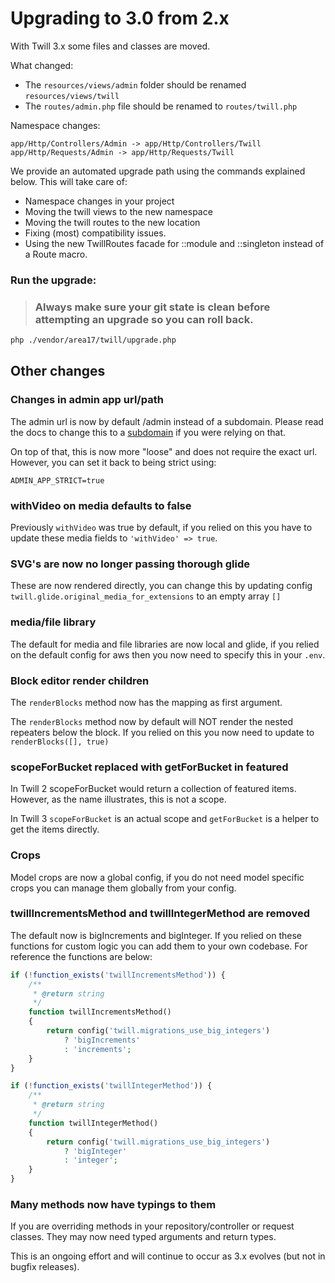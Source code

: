 # Upgrading to 3.0 from 2.x

With Twill 3.x some files and classes are moved.

What changed:

- The `resources/views/admin` folder should be renamed `resources/views/twill`
- The `routes/admin.php` file should be renamed to `routes/twill.php`

Namespace changes:
```
app/Http/Controllers/Admin -> app/Http/Controllers/Twill
app/Http/Requests/Admin -> app/Http/Requests/Twill
```

We provide an automated upgrade path using the commands explained below. This will take care of:
- Namespace changes in your project
- Moving the twill views to the new namespace
- Moving the twill routes to the new location
- Fixing (most) compatibility issues.
- Using the new TwillRoutes facade for ::module and ::singleton instead of a Route macro.

### Run the upgrade:

> ### Always make sure your git state is clean before attempting an upgrade so you can roll back.

```bash
php ./vendor/area17/twill/upgrade.php
```

## Other changes

### Changes in admin app url/path

The admin url is now by default /admin instead of a subdomain. Please read the docs to change this to a [subdomain](https://twill.io/docs) if  you were relying on that.

On top of that, this is now more "loose" and does not require the exact url. However, you can set it back to being
strict using:

`ADMIN_APP_STRICT=true`

### withVideo on media defaults to false

Previously `withVideo` was true by default, if you relied on this you have to update these media fields to
`'withVideo' => true`.

### SVG's are now no longer passing thorough glide

These are now rendered directly, you can change this by updating config `twill.glide.original_media_for_extensions` to an empty array `[]`

### media/file library

The default for media and file libraries are now local and glide, if you relied on the default config for aws
then you now need to specify this in your `.env`.

### Block editor render children

The `renderBlocks` method now has the mapping as first argument.

The `renderBlocks` method now by default will NOT render the nested repeaters below the block. If you relied on this
you now need to update to `renderBlocks([], true)`

### scopeForBucket replaced with getForBucket in featured

In Twill 2 scopeForBucket would return a collection of featured items. However, as the name illustrates, this
is not a scope.

In Twill 3 `scopeForBucket` is an actual scope and `getForBucket` is a helper to get the items directly.

### Crops

Model crops are now a global config, if you do not need model specific crops you can manage them globally from your
config.

### twillIncrementsMethod and twillIntegerMethod are removed

The default now is bigIncrements and bigInteger. If you relied on these functions for custom
logic you can add them to your own codebase. For reference the functions are below:

```php
if (!function_exists('twillIncrementsMethod')) {
    /**
     * @return string
     */
    function twillIncrementsMethod()
    {
        return config('twill.migrations_use_big_integers')
            ? 'bigIncrements'
            : 'increments';
    }
}

if (!function_exists('twillIntegerMethod')) {
    /**
     * @return string
     */
    function twillIntegerMethod()
    {
        return config('twill.migrations_use_big_integers')
            ? 'bigInteger'
            : 'integer';
    }
}
```

### Many methods now have typings to them

If you are overriding methods in your repository/controller or request classes. They may now
need typed arguments and return types.

This is an ongoing effort and will continue to occur as 3.x evolves (but not in bugfix releases).
